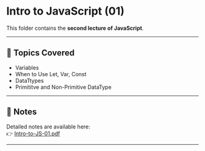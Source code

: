  # Intro to JavaScript (01)
 
 This folder contains the **second lecture of JavaScript**.
 
 ---
 
 ## 📘 Topics Covered
 - Variables
 - When to Use Let, Var, Const
 - DataTtypes
 - Primititve and Non-Primitive DataType
 
 ---
 
 ## 📄 Notes
 Detailed notes are available here:  
 👉 [Intro-to-JS-01.pdf](./02-Variables_and_DataTypes.pdf)
 
 ---
 
 